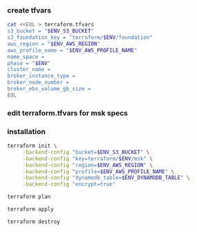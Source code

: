 ### create tfvars

```bash
cat <<EOL > terraform.tfvars
s3_bucket = "$ENV_S3_BUCKET"
s3_foundation_key = "terraform/$ENV/foundation"
aws_region = "$ENV_AWS_REGION"
aws_profile_name = "$ENV_AWS_PROFILE_NAME"
name_space = 
phase = "$ENV"
cluster_name = 
broker_instance_type = 
broker_node_number = 
broker_ebs_volume_gb_size =
EOL
```

### edit terraform.tfvars for msk specs


### installation

```bash
terraform init \
     -backend-config "bucket=$ENV_S3_BUCKET" \
     -backend-config "key=terraform/$ENV/msk" \
     -backend-config "region=$ENV_AWS_REGION" \
     -backend-config "profile=$ENV_AWS_PROFILE_NAME" \
     -backend-config "dynamodb_table=$ENV_DYNAMODB_TABLE" \
     -backend-config "encrypt=true"
```

```bash
terraform plan
```

```bash
terraform apply
```

```bash
terraform destroy
```